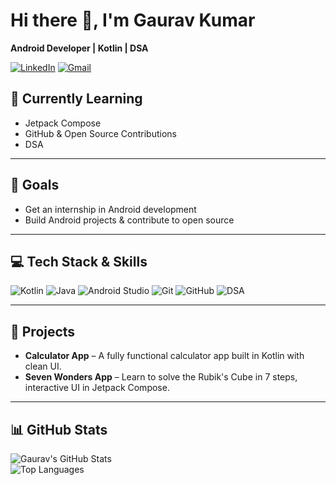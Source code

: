 # Hi there 👋, I'm Gaurav Kumar

**Android Developer | Kotlin | DSA**

[![LinkedIn](https://img.shields.io/badge/LinkedIn-0A66C2?style=for-the-badge&logo=linkedin&logoColor=white)](https://www.linkedin.com/in/gaurav-kumar-16a0aa279)
[![Gmail](https://img.shields.io/badge/Gmail-D14836?style=for-the-badge&logo=gmail&logoColor=white)](mailto:gaurav.kumar.12480@gmail.com)


## 🌱 Currently Learning
- Jetpack Compose  
- GitHub & Open Source Contributions  
- DSA

---

## 🎯 Goals
- Get an internship in Android development  
- Build Android projects & contribute to open source  

---

## 💻 Tech Stack & Skills
![Kotlin](https://img.shields.io/badge/-Kotlin-339933?style=for-the-badge&logo=kotlin&logoColor=white)
![Java](https://img.shields.io/badge/-Java-007396?style=for-the-badge&logo=java&logoColor=white)
![Android Studio](https://img.shields.io/badge/-Android_Studio-3DDC84?style=for-the-badge&logo=android&logoColor=white)
![Git](https://img.shields.io/badge/-Git-F05032?style=for-the-badge&logo=git&logoColor=white)
![GitHub](https://img.shields.io/badge/-GitHub-181717?style=for-the-badge&logo=github&logoColor=white)
![DSA](https://img.shields.io/badge/-DSA-blue?style=for-the-badge)

---

## 📌 Projects
- **Calculator App** – A fully functional calculator app built in Kotlin with clean UI.  
- **Seven Wonders App** – Learn to solve the Rubik's Cube in 7 steps, interactive UI in Jetpack Compose.

---

## 📊 GitHub Stats
![Gaurav's GitHub Stats](https://github-readme-stats.vercel.app/api?username=Gaurav12480&show_icons=true&theme=radical)  
![Top Languages](https://github-readme-stats.vercel.app/api/top-langs/?username=Gaurav12480&layout=compact&theme=radical)

